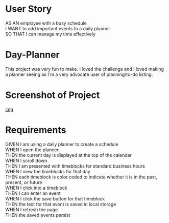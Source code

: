 # User Story
AS AN employee with a busy schedule <br>
I WANT to add important events to a daily planner <br>
SO THAT I can manage my time effectively <br>

# Day-Planner
This project was very fun to make. I loved the challenge and I loved making a planner seeing as I'm a very advocate user of planning/to-do listing.

# Screenshot of Project
[img](https://prnt.sc/txzze8)

# Requirements
GIVEN I am using a daily planner to create a schedule <br>
WHEN I open the planner <br>
THEN the current day is displayed at the top of the calendar <br>
WHEN I scroll down <br>
THEN I am presented with timeblocks for standard business hours <br>
WHEN I view the timeblocks for that day <br>
THEN each timeblock is color coded to indicate whether it is in the past, present, or future <br>
WHEN I click into a timeblock <br>
THEN I can enter an event <br>
WHEN I click the save button for that timeblock <br>
THEN the text for that event is saved in local storage <br>
WHEN I refresh the page <br>
THEN the saved events persist <br>
